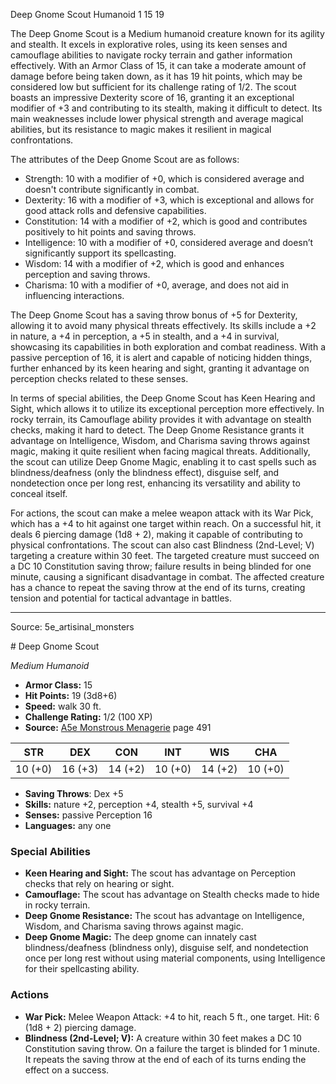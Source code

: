 <MonsterName/>Deep Gnome Scout</MonsterName>
<CreatureType/>Humanoid</CreatureType>
<CR/>1</CR>
<AC/>15</AC>
<HP/>19</HP>
<summary>The Deep Gnome Scout is a Medium humanoid creature known for its agility and stealth. It excels in explorative roles, using its keen senses and camouflage abilities to navigate rocky terrain and gather information effectively. With an Armor Class of 15, it can take a moderate amount of damage before being taken down, as it has 19 hit points, which may be considered low but sufficient for its challenge rating of 1/2. The scout boasts an impressive Dexterity score of 16, granting it an exceptional modifier of +3 and contributing to its stealth, making it difficult to detect. Its main weaknesses include lower physical strength and average magical abilities, but its resistance to magic makes it resilient in magical confrontations.</summary>

<detail>

The attributes of the Deep Gnome Scout are as follows: 
- Strength: 10 with a modifier of +0, which is considered average and doesn't contribute significantly in combat.
- Dexterity: 16 with a modifier of +3, which is exceptional and allows for good attack rolls and defensive capabilities.
- Constitution: 14 with a modifier of +2, which is good and contributes positively to hit points and saving throws.
- Intelligence: 10 with a modifier of +0, considered average and doesn’t significantly support its spellcasting.
- Wisdom: 14 with a modifier of +2, which is good and enhances perception and saving throws.
- Charisma: 10 with a modifier of +0, average, and does not aid in influencing interactions.

The Deep Gnome Scout has a saving throw bonus of +5 for Dexterity, allowing it to avoid many physical threats effectively. Its skills include a +2 in nature, a +4 in perception, a +5 in stealth, and a +4 in survival, showcasing its capabilities in both exploration and combat readiness. With a passive perception of 16, it is alert and capable of noticing hidden things, further enhanced by its keen hearing and sight, granting it advantage on perception checks related to these senses.

In terms of special abilities, the Deep Gnome Scout has Keen Hearing and Sight, which allows it to utilize its exceptional perception more effectively. In rocky terrain, its Camouflage ability provides it with advantage on stealth checks, making it hard to detect. The Deep Gnome Resistance grants it advantage on Intelligence, Wisdom, and Charisma saving throws against magic, making it quite resilient when facing magical threats. Additionally, the scout can utilize Deep Gnome Magic, enabling it to cast spells such as blindness/deafness (only the blindness effect), disguise self, and nondetection once per long rest, enhancing its versatility and ability to conceal itself.

For actions, the scout can make a melee weapon attack with its War Pick, which has a +4 to hit against one target within reach. On a successful hit, it deals 6 piercing damage (1d8 + 2), making it capable of contributing to physical confrontations. The scout can also cast Blindness (2nd-Level; V) targeting a creature within 30 feet. The targeted creature must succeed on a DC 10 Constitution saving throw; failure results in being blinded for one minute, causing a significant disadvantage in combat. The affected creature has a chance to repeat the saving throw at the end of its turns, creating tension and potential for tactical advantage in battles.</detail>



---

Source: 5e_artisinal_monsters

<statblock>
# Deep Gnome Scout

*Medium* *Humanoid*

- **Armor Class:** 15
- **Hit Points:** 19 (3d8+6)
- **Speed:** walk 30 ft.
- **Challenge Rating:** 1/2 (100 XP)
- **Source:** [A5e Monstrous Menagerie](https://enpublishingrpg.com/products/level-up-monstrous-menagerie-a5e) page 491

| STR | DEX | CON | INT | WIS | CHA |
| --- | --- | --- | --- | --- | --- |
| 10 (+0) | 16 (+3) | 14 (+2) | 10 (+0) | 14 (+2) | 10 (+0) |

- **Saving Throws**: Dex +5
- **Skills:** nature +2, perception +4, stealth +5, survival +4
- **Senses:** passive Perception 16
- **Languages:** any one

### Special Abilities

- **Keen Hearing and Sight:** The scout has advantage on Perception checks that rely on hearing or sight.
- **Camouflage:** The scout has advantage on Stealth checks made to hide in rocky terrain.
- **Deep Gnome Resistance:** The scout has advantage on Intelligence, Wisdom, and Charisma saving throws against magic.
- **Deep Gnome Magic:** The deep gnome can innately cast blindness/deafness (blindness only), disguise self, and nondetection once per long rest without using material components, using Intelligence for their spellcasting ability.

### Actions

- **War Pick:** Melee Weapon Attack: +4 to hit, reach 5 ft., one target. Hit: 6 (1d8 + 2) piercing damage.
- **Blindness (2nd-Level; V):** A creature within 30 feet makes a DC 10 Constitution saving throw. On a failure  the target is blinded for 1 minute. It repeats the saving throw at the end of each of its turns  ending the effect on a success.


</statblock>


